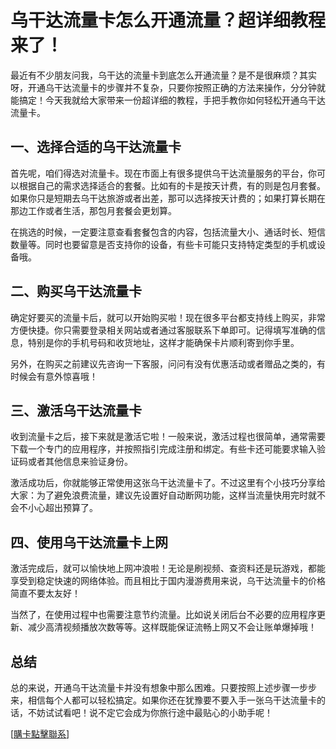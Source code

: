 # 乌干达流量卡怎么开通流量？超详细教程来了！

最近有不少朋友问我，乌干达的流量卡到底怎么开通流量？是不是很麻烦？其实呀，开通乌干达流量卡的步骤并不复杂，只要你按照正确的方法来操作，分分钟就能搞定！今天我就给大家带来一份超详细的教程，手把手教你如何轻松开通乌干达流量卡。

## 一、选择合适的乌干达流量卡

首先呢，咱们得选对流量卡。现在市面上有很多提供乌干达流量服务的平台，你可以根据自己的需求选择适合的套餐。比如有的卡是按天计费，有的则是包月套餐。如果你只是短期去乌干达旅游或者出差，那可以选择按天计费的；如果打算长期在那边工作或者生活，那包月套餐会更划算。

在挑选的时候，一定要注意查看套餐包含的内容，包括流量大小、通话时长、短信数量等。同时也要留意是否支持你的设备，有些卡可能只支持特定类型的手机或设备哦。

## 二、购买乌干达流量卡

确定好要买的流量卡后，就可以开始购买啦！现在很多平台都支持线上购买，非常方便快捷。你只需要登录相关网站或者通过客服联系下单即可。记得填写准确的信息，特别是你的手机号码和收货地址，这样才能确保卡片顺利寄到你手里。

另外，在购买之前建议先咨询一下客服，问问有没有优惠活动或者赠品之类的，有时候会有意外惊喜哦！

## 三、激活乌干达流量卡

收到流量卡之后，接下来就是激活它啦！一般来说，激活过程也很简单，通常需要下载一个专门的应用程序，并按照指引完成注册和绑定。有些卡还可能要求输入验证码或者其他信息来验证身份。

激活成功后，你就能够正常使用这张乌干达流量卡了。不过这里有个小技巧分享给大家：为了避免浪费流量，建议先设置好自动断网功能，这样当流量快用完时就不会不小心超出预算了。

## 四、使用乌干达流量卡上网

激活完成后，就可以愉快地上网冲浪啦！无论是刷视频、查资料还是玩游戏，都能享受到稳定快速的网络体验。而且相比于国内漫游费用来说，乌干达流量卡的价格简直不要太友好！

当然了，在使用过程中也需要注意节约流量。比如说关闭后台不必要的应用程序更新、减少高清视频播放次数等等。这样既能保证流畅上网又不会让账单爆掉哦！

## 总结

总的来说，开通乌干达流量卡并没有想象中那么困难。只要按照上述步骤一步步来，相信每个人都可以轻松搞定。如果你还在犹豫要不要入手一张乌干达流量卡的话，不妨试试看吧！说不定它会成为你旅行途中最贴心的小助手呢！

[[購卡點擊聯系](https://t.me/s/esim1088)]